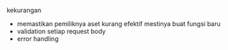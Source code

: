 kekurangan 
- memastikan pemiliknya aset kurang efektif mestinya buat fungsi baru
- validation setiap request body
- error handling
